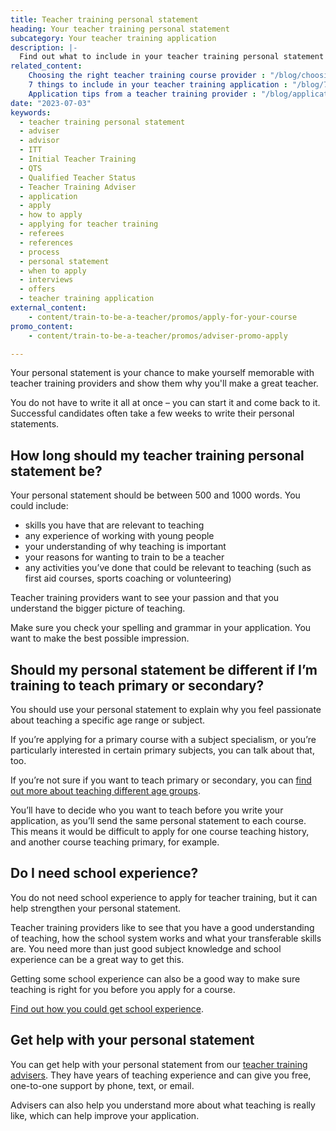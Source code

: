 ```yaml
---
title: Teacher training personal statement
heading: Your teacher training personal statement
subcategory: Your teacher training application
description: |-
  Find out what to include in your teacher training personal statement when you apply for a course leading to qualified teacher status (QTS) or a PGCE.
related_content:
    Choosing the right teacher training course provider : "/blog/choosing-the-right-teacher-training-course-provider"
    7 things to include in your teacher training application : "/blog/7-things-to-include-in-your-teacher-training-application"
    Application tips from a teacher training provider : "/blog/application-tips-from-a-teacher-training-provider"
date: "2023-07-03"
keywords:
  - teacher training personal statement
  - adviser
  - advisor
  - ITT
  - Initial Teacher Training
  - QTS
  - Qualified Teacher Status
  - Teacher Training Adviser
  - application
  - apply
  - how to apply
  - applying for teacher training
  - referees
  - references
  - process
  - personal statement
  - when to apply
  - interviews
  - offers
  - teacher training application
external_content:
    - content/train-to-be-a-teacher/promos/apply-for-your-course
promo_content:
    - content/train-to-be-a-teacher/promos/adviser-promo-apply

---
```



Your personal statement is your chance to make yourself memorable with teacher training providers and show them why you'll make a great teacher.

You do not have to write it all at once – you can start it and come back to it. Successful candidates often take a few weeks to write their personal statements.

## How long should my teacher training personal statement be? 

Your personal statement should be between 500 and 1000 words. You could include: 

* skills you have that are relevant to teaching 
* any experience of working with young people 
* your understanding of why teaching is important 
* your reasons for wanting to train to be a teacher 
* any activities you’ve done that could be relevant to teaching (such as first aid courses, sports coaching or volunteering) 

Teacher training providers want to see your passion and that you understand the bigger picture of teaching.

Make sure you check your spelling and grammar in your application. You want to make the best possible impression.

## Should my personal statement be different if I’m training to teach primary or secondary? 

You should use your personal statement to explain why you feel passionate about teaching a specific age range or subject. 

If you’re applying for a primary course with a subject specialism, or you’re particularly interested in certain primary subjects, you can talk about that, too. 

If you’re not sure if you want to teach primary or secondary, you can [find out more about teaching different age groups](/train-to-be-a-teacher/who-do-you-want-to-teach). 

You’ll have to decide who you want to teach before you write your application, as you’ll send the same personal statement to each course. This means it would be difficult to apply for one course teaching history, and another course teaching primary, for example. 

## Do I need school experience? 

You do not need school experience to apply for teacher training, but it can help strengthen your personal statement. 

Teacher training providers like to see that you have a good understanding of teaching, how the school system works and what your transferable skills are. You need more than just good subject knowledge and school experience can be a great way to get this. 

Getting some school experience can also be a good way to make sure teaching is right for you before you apply for a course. 

[Find out how you could get school experience](/train-to-be-a-teacher/get-school-experience). 

## Get help with your personal statement 

You can get help with your personal statement from our [teacher training advisers](/teacher-training-advisers). They have years of teaching experience and can give you free, one-to-one support by phone, text, or email. 

Advisers can also help you understand more about what teaching is really like, which can help improve your application. 
